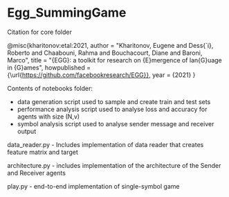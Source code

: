 # Egg_SummingGame
Citation for core folder


@misc{kharitonov:etal:2021,
  author = "Kharitonov, Eugene  and Dess{\`i}, Roberto and Chaabouni, Rahma  and Bouchacourt, Diane  and Baroni, Marco",
  title = "{EGG}: a toolkit for research on {E}mergence of lan{G}uage in {G}ames",
  howpublished = {\url{https://github.com/facebookresearch/EGG}},
  year = {2021}
}

Contents of notebooks folder:
 - data generation script used to sample and create train and test sets
 - performance analysis script used to analyse loss and accuracy for agents with size (N,v)
 - symbol analysis script used to analyse sender message and receiver output 

data_reader.py - Includes implementation of data reader that creates feature matrix and target

architecture.py - includes implementation of the architecture of the Sender and Receiver agents

play.py - end-to-end implementation of single-symbol game
